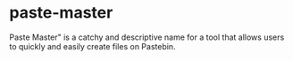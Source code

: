 # paste-master
Paste Master" is a catchy and descriptive name for a tool that allows users to quickly and easily create files on Pastebin. 
